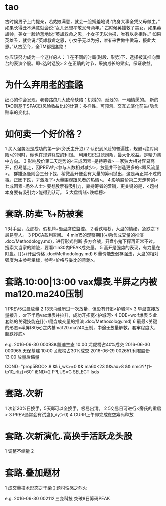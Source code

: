 # tao

古时候男子上门提亲，若姑娘满意，就会一脸娇羞地说:“终身大事全凭父母做主。” 如果长得丑不满意就会说:“女儿还想孝敬父母两年。”
古时候英雄救了美女，如果英雄帅，美女一脸娇羞地说:“英雄救命之恩，小女子无以为报，唯有以身相许。”
                    如果英雄丑，就会说:“英雄救命之恩，小女子无以为报，唯有来世做牛做马，报此大恩。”从古至今，全TM都是套路！

你应该努力成为一个这样的人：
1 在不同的时局(时段、形势)下，选择被其推向舞台的表演个股。即<选时选股>
2 在正确的时节，采摘成长的果实，保证收益。 

# 为什么弃用[老的套路](.doc/.old.tao.md)

细心的你会发现，老套路的几大致命缺陷：机械的、延迟的、一厢情愿的。
新的TAO则基于SPACE(风险收益比)的计算：多样性、可预测、交互式演化前进(隐含赔率的变化)。

# 如何卖一个好价格？

1 买入强势股是成功的第一步(旁氏主升浪)
2 认识到风险的普遍性，规避<绝对风险>的同时，你也在规避相应的利润。
  利用知识过滤风险，最大化收益。是精力集中方向。
3 影响股价第二天走势的<三成因素=是持筹者>
  一家独大相对容易高开，但易低走，因PREV的<参与人数相对减少>，放量并不创造更多的<跟风流量>。
  群雄逐鹿则会三分下探，稍微高开便会有大量的筹码抛出，这是再正常不过的事。正因下跌，才激发了<大量围观跟风者的热情>。
4 影响股价第二天走势的<七成因素=场外人士>
  要想股票有吸引力，靠持筹者的营销，更关键的是，<题材本身要有吸引力>能得到认可。
5 大盘情绪<跌幅榜>

# 套路.防卖飞+防被套

1 对手盘，龙虎榜，假机构+砸盘席位监控。
2 看跌幅榜，大盘的情绪，急跌之下最易套人。
3 PDCA盈利空间。
4 min15的观察期[](+/隐含成交量的推演 .doc/Methodology.md)，进行形式判断
  多方会战，开盘小鬼下探再正常不过。
  搜索大当家的踪迹，要看min30内PEAK成交量。
5 高开是强势的表现，有力量在盯盘。[](+/开盘价格 .doc/Methodology.md)
6 量价能去弱存强法，大盘的相对强度为主参考坐标，参考<价格与委比的背驰>。


# 套路.10:00|13:00 vax爆表.半屏之内被ma120.ma240压制 

1 PREV5试盘放量
2 13天内经历过一次放量，但没有开拓<护城河>
3 早盘直接放量接升，or下半场vax爆表并拉升，成功开拓宽<护城河>
4 DDE+wolf爆表
5 此套路的关键技能在[](+/隐含成交量的推演 .doc/Methodology.md)
6 最最<关键的形态=半屏(80天)之内被ma120.ma240压制，中途无放量解救，套牢程度大，超跌抄底>

e.g.  2016-06-30 000939.凯迪生态  10:00 龙虎榜占40%成交
      2016-06-30 000965.天保基建  10:00 龙虎榜占30%成交
      2016-06-29 002651.利君股份  13:00 放量后缩量
>
COND="prop5BOO>.8 && i_wk>=0 && ma60<23 &&vax>8 && nmcYi*(1-tp10_rliz)<60" iEND=2 PPLUS=G SELECT lsds

# 套路.次新

1 次新20%日换手，5天即可以全换手，极易出清。
2 5交易日可进行<旁氏的重启>
3 PREV通常会有试盘(i_dy＞0)
4 CURR上午即完成做空筹码释放

# 套路.次新演化.高换手活跃龙头股

1 调整不缩量
2 

# 套路.叠加题材

1 成交量技术形态之干柴
2 题材性感之烈火

e.g.  2016-06-30 002112.三变科技  突破8日筹码PEAK

